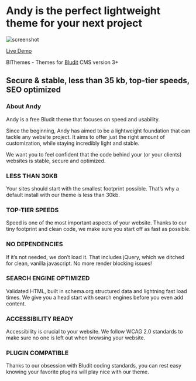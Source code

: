 ﻿# Andy is the perfect **lightweight** theme for your next project
![screenshot](https://themes.blog7.org/img/mobile-view-andy-theme.jpg
 "Andy")
 
[Live Demo](https://themes.blog7.org/andy/)

BlThemes - Themes for [Bludit](https://github.com/elpak/bludit-themes) CMS version 3+


## Secure & stable, less than 35 kb, top-tier speeds, SEO optimized

### **About Andy**

Andy is a free Bludit theme that focuses on speed and usability. 

Since the beginning, Andy has aimed to be a lightweight foundation that can tackle any website project. It aims to offer just the right amount of customization, while staying incredibly light and stable.

We want you to feel confident that the code behind your (or your clients) websites is stable, secure and optimized.

### LESS THAN 30KB
Your sites should start with the smallest footprint possible. That’s why a default install with our theme is less than 30kb.

### TOP-TIER SPEEDS
Speed is one of the most important aspects of your website. Thanks to our tiny footprint and clean code, we make sure you start off as fast as possible.

### NO DEPENDENCIES
If it’s not needed, we don’t load it. That includes jQuery, which we ditched for clean, vanilla javascript. No more render blocking issues!

### SEARCH ENGINE OPTIMIZED
Validated HTML, built in schema.org structured data and lightning fast load times. We give you a head start with search engines before you even add content.

### ACCESSIBILITY READY
Accessibility is crucial to your website. We follow WCAG 2.0 standards to make sure no one is left out when browsing your website.

### PLUGIN COMPATIBLE
Thanks to our obsession with Bludit coding standards, you can rest easy knowing your favorite plugins will play nice with our theme.

